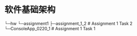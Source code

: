 # 软件基础架构
└─hw
    └─assignment1
        ├─assignment_1_2      # Assignment 1 Task 2
        └─ConsoleApp_0220_1   # Assignment 1 Task 1
